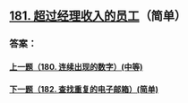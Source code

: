 ## [181. 超过经理收入的员工](https://leetcode-cn.com/problems/employees-earning-more-than-their-managers/)（简单）





### 答案：



#### [上一题（180. 连续出现的数字）(中等)](https://github.com/sdwwld/leetCode/blob/master/src/main/java/com/wld/java/leetcode/leetCode0180.md)

#### [下一题（182. 查找重复的电子邮箱）(简单)](https://github.com/sdwwld/leetCode/blob/master/src/main/java/com/wld/java/leetcode/leetCode0182.md)
